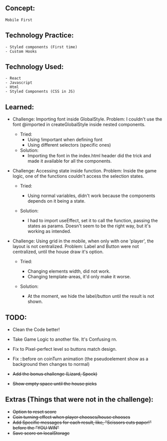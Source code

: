 ## Concept:

    Mobile First

## Technology Practice:

    - Styled components (First time)
    - Custom Hooks

## Technology Used:

    - React
    - Javascript
    - Html
    - Styled Components (CSS in JS)

## Learned:

- Challenge: Importing font inside GlobalStyle.
  Problem: I couldn't use the font @imported in createGlobalStyle inside nested components.

  - Tried:
    - Using !important when defining font
    - Using different selectors (specific ones)
  - Solution:
    - Importing the font in the index.html header did the trick and made it available for all the components.

- Challenge: Accessing state inside function.
  Problem: Inside the game logic, one of the functions couldn't access the selection states.

  - Tried:

    - Using normal variables, didn't work because the components depends on it being a state.

  - Solution:
    - I had to import useEffect, set it to call the function, passing the states as params. Doesn't seem to be the right way, but it's working as intended.

- Challenge: Using grid in the mobile, when only with one 'player', the layout is not centralized.
  Problem: Label and Button were not centralized, until the house draw it's option.

  - Tried:

    - Changing elements width, did not work.
    - Changing template-areas, it'd only make it worse.

  - Solution:
    - At the moment, we hide the label/button until the result is not shown.

## TODO:

- Clean the Code better!
- Take Game Logic to another file. It's Confusing rn.
- Fix to Pixel-perfect level so buttons match design.
- Fix ::before on coinTurn animation (the pseudoelement show as a background then changes to normal)

- ~~Add the bonus challenge (Lizard, Spock)~~
- ~~Show empty space until the house picks~~

## Extras (Things that were not in the challenge):

- ~~Option to reset score~~
- ~~Coin turning effect when player chooses/house chooses~~
- ~~Add Specific messages for each result, like, "Scissors cuts paper!" before the "YOU WIN"~~
- ~~Save score on localStorage~~
